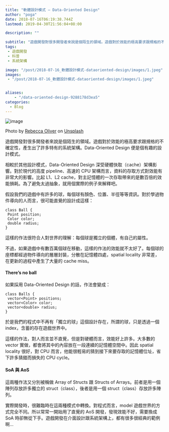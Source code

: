 ```yaml
---
title: "軟體設計模式 — Data-Oriented Design"
author: "poga"
date: 2018-07-16T06:19:38.744Z
lastmod: 2019-04-30T21:56:04+08:00

description: ""

subtitle: "遊戲開發對很多開發者來說是個陌生的領域。遊戲對於效能的極高要求跟規格的不確定性，產生出了許多特有的系統架構。Data-Oriented Design 便是個有趣的設計模式。"
tags:
 - 遊戲開發
 - 科普
 - 系統架構

image: "/post/2018-07-16_軟體設計模式-dataoriented-design/images/1.jpeg"
images:
 - "/post/2018-07-16_軟體設計模式-dataoriented-design/images/1.jpeg"


aliases:
    - "/data-oriented-design-9288178d3ea5"
categories:
  - Blog
---
```


![image](/post/2018-07-16_軟體設計模式-dataoriented-design/images/1.jpeg)

Photo by [Rebecca Oliver](https://unsplash.com/photos/BpqDaDxG48w?utm_source=unsplash&amp;utm_medium=referral&amp;utm_content=creditCopyText) on [Unsplash](https://unsplash.com/search/photos/game?utm_source=unsplash&amp;utm_medium=referral&amp;utm_content=creditCopyText)



遊戲開發對很多開發者來說是個陌生的領域。遊戲對於效能的極高要求跟規格的不確定性，產生出了許多特有的系統架構。Data-Oriented Design 便是個有趣的設計模式。

相較於其他設計模式，Data-Oriented Design 深受硬體快取（cache）架構影響。對於現代的高度 pipeline、高速的 CPU 架構而言，資料的存取方式對效能有非常大的影響。比起 L1、L2 cache，對主記憶體的一次存取帶來的是數百倍的效能損耗。為了避免太過抽象，就用個實際的例子來解釋吧。

<!--more-->


假設我們的遊戲中有許多的球，每個球有顏色、位置、半徑等等資訊。對於學過物件導向的人而言，很可能直覺的設計成這樣：

```
class Ball {
 Point position;
 Color color;
 double radius;
}
```

這樣的作法很符合人對世界的理解：每個球是獨立的個體，有自己的屬性。

不過，如果遊戲中有數百萬個球在移動，這樣的作法的效能就不太好了。每個球的座標都經過物件導向的層層封裝，分散在記憶體四處，spatial locality 非常差，在更新的過程中產生了大量的 cache miss。

#### There’s no ball

如果採用 Data-Oriented Design 的話，作法會變成：

```
class Balls {
 vector<Point> positions;
 vector<Color> color;
 vector<double> radius;
}
```

於是我們的程式中不再有「獨立的球」這個設計存在，所謂的球，只是透過一個 index，含蓄的存在遊戲世界中。

這樣的作法，對人而言並不直覺，但是對硬體而言，效能好上許多。大多數的 vector 實做，都會將其中的內容放在一段連續的記憶體空間中。因此 spatial locality 很好，對 CPU 而言，他能很輕易的猜到接下來要存取的記憶體位址，省下許多猜錯而損失的 CPU cycle。

#### SoA 與 AoS

這兩種作法又分別被稱做 Array of Structs 跟 Structs of Arrays。前者是用一個陣列存放許多獨立的 struct（class），後者是用一個 struct（class）存放許多陣列。

實際開發時，很難臨時在這兩種模式中轉換。對程式而言，model 遊戲世界的方式完全不同。所以常常一開始用了直覺的 AoS 開發，發現效能不好，需要換成 SoA 時卻無從下手。遊戲開發在介面設計跟系統架構上，都有很多很經典的範例啊…
